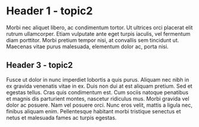 # Header 1  - topic2

 Morbi nec aliquet libero, ac condimentum tortor. Ut ultrices orci placerat elit rutrum ullamcorper. Etiam vulputate ante eget turpis iaculis, vel fermentum diam porttitor. Morbi pretium tempor nisi, at convallis sem tincidunt ut. Maecenas vitae purus malesuada, elementum dolor ac, porta nisi.

## Header 3  - topic2

 Fusce ut dolor in nunc imperdiet lobortis a quis purus. Aliquam nec nibh in ex gravida venenatis vitae in ex. Duis non dui at est aliquam pretium. Sed et egestas tellus. Cras quis condimentum est. Cum sociis natoque penatibus et magnis dis parturient montes, nascetur ridiculus mus. Morbi gravida vel dolor ac posuere. Nam vel posuere orci. Nunc eros velit, mattis a ligula nec, finibus aliquam enim. Pellentesque habitant morbi tristique senectus et netus et malesuada fames ac turpis egestas.